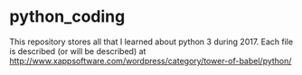 python_coding
=============
This repository stores all that I learned about python 3 during 2017.
Each file is described (or will be described) at http://www.xappsoftware.com/wordpress/category/tower-of-babel/python/
